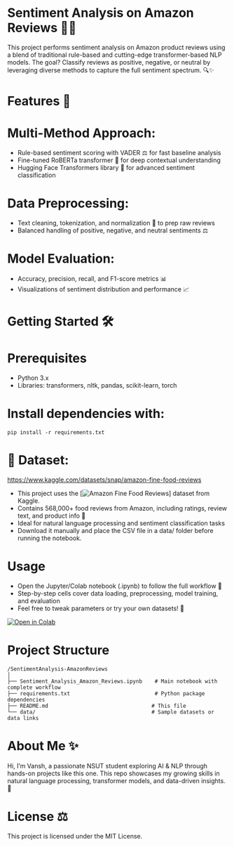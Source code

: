 # Sentiment Analysis on Amazon Reviews 🛒📝
This project performs sentiment analysis on Amazon product reviews using a blend of traditional rule-based and cutting-edge transformer-based NLP models. The goal? Classify reviews as positive, negative, or neutral by leveraging diverse methods to capture the full sentiment spectrum. 🔍✨

# Features 🚀
  # Multi-Method Approach:
  - Rule-based sentiment scoring with VADER ⚖️ for fast baseline analysis
  - Fine-tuned RoBERTa transformer 🤖 for deep contextual understanding
  - Hugging Face Transformers library 🌟 for advanced sentiment classification

  # Data Preprocessing:
  - Text cleaning, tokenization, and normalization 🧹 to prep raw reviews
  - Balanced handling of positive, negative, and neutral sentiments ⚖️
  # Model Evaluation:
  - Accuracy, precision, recall, and F1-score metrics 📊
  - Visualizations of sentiment distribution and performance 📈

# Getting Started 🛠️

# Prerequisites
  - Python 3.x
  - Libraries: transformers, nltk, pandas, scikit-learn, torch

# Install dependencies with:
    pip install -r requirements.txt

# 📂 Dataset: 
https://www.kaggle.com/datasets/snap/amazon-fine-food-reviews
- This project uses the [![Amazon Fine Food Reviews](https://www.kaggle.com/datasets/snap/amazon-fine-food-reviews)] dataset from Kaggle.
- Contains 568,000+ food reviews from Amazon, including ratings, review text, and product info 🛒
- Ideal for natural language processing and sentiment classification tasks
- Download it manually and place the CSV file in a data/ folder before running the notebook.

# Usage
  - Open the Jupyter/Colab notebook (.ipynb) to follow the full workflow 📓
  - Step-by-step cells cover data loading, preprocessing, model training, and evaluation
  - Feel free to tweak parameters or try your own datasets! 🔧

[![Open in Colab](https://colab.research.google.com/assets/colab-badge.svg)](https://colab.research.google.com/drive/1qKUJKs7MVxVTKZNvdk72NBT9Xn_oqnve?usp=sharing)

# Project Structure
    /SentimentAnalysis-AmazonReviews
    │
    ├── Sentiment_Analysis_Amazon_Reviews.ipynb    # Main notebook with complete workflow
    ├── requirements.txt                           # Python package dependencies
    ├── README.md                                 # This file
    └── data/                                     # Sample datasets or data links

# About Me ✨
Hi, I’m Vansh, a passionate NSUT student exploring AI & NLP through hands-on projects like this one. This repo showcases my growing skills in natural language processing, transformer models, and data-driven insights. 🚀

# License ⚖️
This project is licensed under the MIT License.
